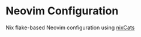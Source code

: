 # Neovim Configuration

Nix flake-based Neovim configuration using [nixCats](https://github.com/BirdeeHub/nixCats-nvim)
